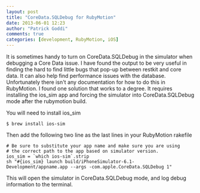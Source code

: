 ```yaml
---
layout: post
title: "CoreData.SQLDebug for RubyMotion"
date: 2013-06-01 12:23
author: "Patrick Goddi"
comments: true
categories: [development, RubyMotion, iOS]
---
```

It is sometimes handy to turn on CoreData.SQLDebug in the simulator when debugging a Core Data issue. I have found the output to be very useful in finding the hard to find little bugs that pop-up between restkit and core data. It can also help find performance issues with the database.  Unfortunately there isn't any documentation for how to do this in RubyMotion. I found one solution that works to a degree. It requires installing the ios_sim app and forcing the simulator into CoreData.SQLDebug mode after the rubymotion build.

You will need to install ios_sim

    $ brew install ios-sim

Then add the following two line as the last lines in your RubyMotion rakefile

    # Be sure to substitute your app name and make sure you are using
    # the correct path to the app based on simulator version.
    ios_sim = `which ios-sim`.strip
    sh "#{ios_sim} launch build/iPhoneSimulator-6.1-Development/appname.app --args -com.apple.CoreData.SQLDebug 1"

This will open the simulator in CoreData.SQLDebug mode, and log debug information to the terminal.